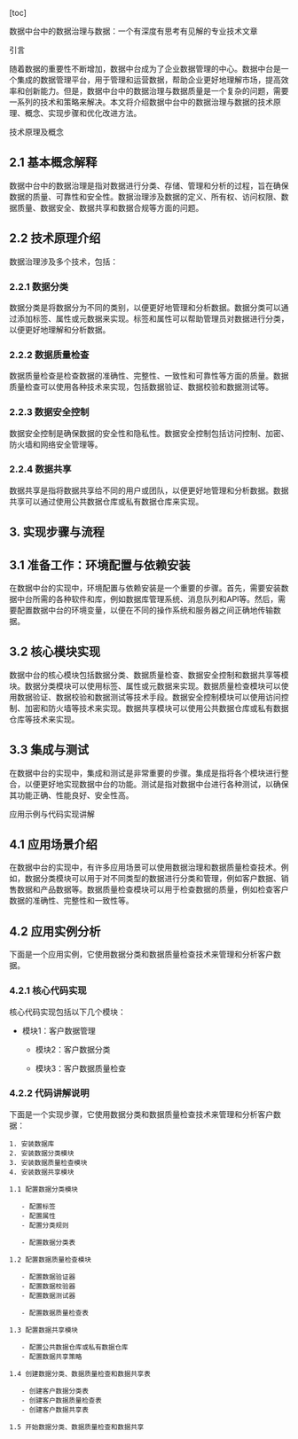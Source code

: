 
[toc]                    
                
                
数据中台中的数据治理与数据：一个有深度有思考有见解的专业技术文章

引言

随着数据的重要性不断增加，数据中台成为了企业数据管理的中心。数据中台是一个集成的数据管理平台，用于管理和运营数据，帮助企业更好地理解市场，提高效率和创新能力。但是，数据中台中的数据治理与数据质量是一个复杂的问题，需要一系列的技术和策略来解决。本文将介绍数据中台中的数据治理与数据的技术原理、概念、实现步骤和优化改进方法。

技术原理及概念

## 2.1 基本概念解释

数据中台中的数据治理是指对数据进行分类、存储、管理和分析的过程，旨在确保数据的质量、可靠性和安全性。数据治理涉及数据的定义、所有权、访问权限、数据质量、数据安全、数据共享和数据合规等方面的问题。

## 2.2 技术原理介绍

数据治理涉及多个技术，包括：

### 2.2.1 数据分类

数据分类是将数据分为不同的类别，以便更好地管理和分析数据。数据分类可以通过添加标签、属性或元数据来实现。标签和属性可以帮助管理员对数据进行分类，以便更好地理解和分析数据。

### 2.2.2 数据质量检查

数据质量检查是检查数据的准确性、完整性、一致性和可靠性等方面的质量。数据质量检查可以使用各种技术来实现，包括数据验证、数据校验和数据测试等。

### 2.2.3 数据安全控制

数据安全控制是确保数据的安全性和隐私性。数据安全控制包括访问控制、加密、防火墙和网络安全管理等。

### 2.2.4 数据共享

数据共享是指将数据共享给不同的用户或团队，以便更好地管理和分析数据。数据共享可以通过使用公共数据仓库或私有数据仓库来实现。

## 3. 实现步骤与流程

## 3.1 准备工作：环境配置与依赖安装

在数据中台的实现中，环境配置与依赖安装是一个重要的步骤。首先，需要安装数据中台所需的各种软件和库，例如数据库管理系统、消息队列和API等。然后，需要配置数据中台的环境变量，以便在不同的操作系统和服务器之间正确地传输数据。

## 3.2 核心模块实现

数据中台的核心模块包括数据分类、数据质量检查、数据安全控制和数据共享等模块。数据分类模块可以使用标签、属性或元数据来实现。数据质量检查模块可以使用数据验证、数据校验和数据测试等技术手段。数据安全控制模块可以使用访问控制、加密和防火墙等技术来实现。数据共享模块可以使用公共数据仓库或私有数据仓库等技术来实现。

## 3.3 集成与测试

在数据中台的实现中，集成和测试是非常重要的步骤。集成是指将各个模块进行整合，以便更好地实现数据中台的功能。测试是指对数据中台进行各种测试，以确保其功能正确、性能良好、安全性高。

应用示例与代码实现讲解

## 4.1 应用场景介绍

在数据中台的实现中，有许多应用场景可以使用数据治理和数据质量检查技术。例如，数据分类模块可以用于对不同类型的数据进行分类和管理，例如客户数据、销售数据和产品数据等。数据质量检查模块可以用于检查数据的质量，例如检查客户数据的准确性、完整性和一致性等。

## 4.2 应用实例分析

下面是一个应用实例，它使用数据分类和数据质量检查技术来管理和分析客户数据。

### 4.2.1 核心代码实现

核心代码实现包括以下几个模块：

- 模块1：客户数据管理

   - 模块2：客户数据分类

   - 模块3：客户数据质量检查

### 4.2.2 代码讲解说明

下面是一个实现步骤，它使用数据分类和数据质量检查技术来管理和分析客户数据：

```
1. 安装数据库
2. 安装数据分类模块
3. 安装数据质量检查模块
4. 安装数据共享模块

1.1 配置数据分类模块

   - 配置标签
   - 配置属性
   - 配置分类规则

   - 配置数据分类表

1.2 配置数据质量检查模块

   - 配置数据验证器
   - 配置数据校验器
   - 配置数据测试器

   - 配置数据质量检查表

1.3 配置数据共享模块

   - 配置公共数据仓库或私有数据仓库
   - 配置数据共享策略

1.4 创建数据分类、数据质量检查和数据共享表

   - 创建客户数据分类表
   - 创建客户数据质量检查表
   - 创建客户数据共享表

1.5 开始数据分类、数据质量检查和数据共享

